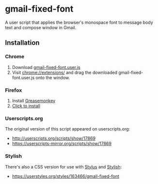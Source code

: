 # gmail-fixed-font

A user script that applies the browser's monospace font to message body text and compose window in Gmail.

## Installation
### Chrome
1. Download [gmail-fixed-font.user.js](https://github.com/jparise/gmail-fixed-font/raw/master/gmail-fixed-font.user.js)
2. Visit [chrome://extensions/](chrome://extensions/) and drag the downloaded gmail-fixed-font.user.js onto the window.

### Firefox
1. Install [Greasemonkey](https://addons.mozilla.org/firefox/addon/748)
2. [Click to install](https://github.com/jparise/gmail-fixed-font/raw/master/gmail-fixed-font.user.js)

### Userscripts.org
The original version of this script appeared on userscripts.org:
- http://userscripts.org/scripts/show/17869
- https://userscripts-mirror.org/scripts/show/17869

### Stylish
There's also a CSS version for use with [Stylus](https://add0n.com/stylus.html) and [Stylish](https://userstyles.org/):
- https://userstyles.org/styles/163466/gmail-fixed-font
